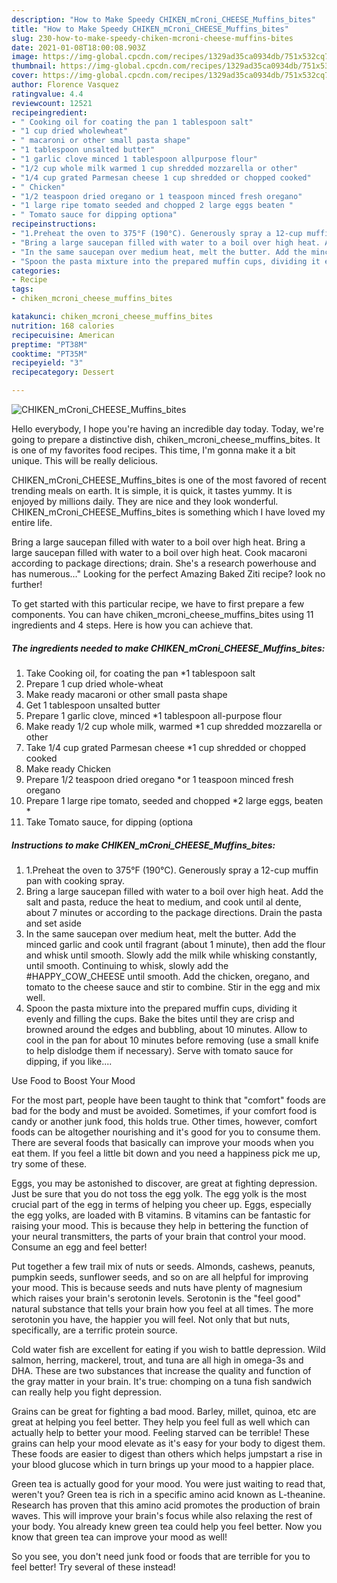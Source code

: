 ```yaml
---
description: "How to Make Speedy CHIKEN_mCroni_CHEESE_Muffins_bites"
title: "How to Make Speedy CHIKEN_mCroni_CHEESE_Muffins_bites"
slug: 230-how-to-make-speedy-chiken-mcroni-cheese-muffins-bites
date: 2021-01-08T18:00:08.903Z
image: https://img-global.cpcdn.com/recipes/1329ad35ca0934db/751x532cq70/chiken_mcroni_cheese_muffins_bites-recipe-main-photo.jpg
thumbnail: https://img-global.cpcdn.com/recipes/1329ad35ca0934db/751x532cq70/chiken_mcroni_cheese_muffins_bites-recipe-main-photo.jpg
cover: https://img-global.cpcdn.com/recipes/1329ad35ca0934db/751x532cq70/chiken_mcroni_cheese_muffins_bites-recipe-main-photo.jpg
author: Florence Vasquez
ratingvalue: 4.4
reviewcount: 12521
recipeingredient:
- " Cooking oil for coating the pan 1 tablespoon salt"
- "1 cup dried wholewheat"
- " macaroni or other small pasta shape"
- "1 tablespoon unsalted butter"
- "1 garlic clove minced 1 tablespoon allpurpose flour"
- "1/2 cup whole milk warmed 1 cup shredded mozzarella or other"
- "1/4 cup grated Parmesan cheese 1 cup shredded or chopped cooked"
- " Chicken"
- "1/2 teaspoon dried oregano or 1 teaspoon minced fresh oregano"
- "1 large ripe tomato seeded and chopped 2 large eggs beaten "
- " Tomato sauce for dipping optiona"
recipeinstructions:
- "1.Preheat the oven to 375°F (190°C). Generously spray a 12-cup muffin pan with cooking spray."
- "Bring a large saucepan filled with water to a boil over high heat. Add the salt and pasta, reduce the heat to medium, and cook until al dente, about 7 minutes or according to the package directions. Drain the pasta and set aside"
- "In the same saucepan over medium heat, melt the butter. Add the minced garlic and cook until fragrant (about 1 minute), then add the flour and whisk until smooth. Slowly add the milk while whisking constantly, until smooth. Continuing to whisk, slowly add the #HAPPY_COW_CHEESE until smooth. Add the chicken, oregano, and tomato to the cheese sauce and stir to combine. Stir in the egg and mix well."
- "Spoon the pasta mixture into the prepared muffin cups, dividing it evenly and filling the cups. Bake the bites until they are crisp and browned around the edges and bubbling, about 10 minutes. Allow to cool in the pan for about 10 minutes before removing (use a small knife to help dislodge them if necessary). Serve with tomato sauce for dipping, if you like...."
categories:
- Recipe
tags:
- chiken_mcroni_cheese_muffins_bites

katakunci: chiken_mcroni_cheese_muffins_bites 
nutrition: 168 calories
recipecuisine: American
preptime: "PT38M"
cooktime: "PT35M"
recipeyield: "3"
recipecategory: Dessert

---
```



![CHIKEN_mCroni_CHEESE_Muffins_bites](https://img-global.cpcdn.com/recipes/1329ad35ca0934db/751x532cq70/chiken_mcroni_cheese_muffins_bites-recipe-main-photo.jpg)

Hello everybody, I hope you're having an incredible day today. Today, we're going to prepare a distinctive dish, chiken_mcroni_cheese_muffins_bites. It is one of my favorites food recipes. This time, I'm gonna make it a bit unique. This will be really delicious.

CHIKEN_mCroni_CHEESE_Muffins_bites is one of the most favored of recent trending meals on earth. It is simple, it is quick, it tastes yummy. It is enjoyed by millions daily. They are nice and they look wonderful. CHIKEN_mCroni_CHEESE_Muffins_bites is something which I have loved my entire life.

Bring a large saucepan filled with water to a boil over high heat. Bring a large saucepan filled with water to a boil over high heat. Cook macaroni according to package directions; drain. She&#39;s a research powerhouse and has numerous…&#34; Looking for the perfect Amazing Baked Ziti recipe? look no further!


To get started with this particular recipe, we have to first prepare a few components. You can have chiken_mcroni_cheese_muffins_bites using 11 ingredients and 4 steps. Here is how you can achieve that.

<!--inarticleads1-->

##### The ingredients needed to make CHIKEN_mCroni_CHEESE_Muffins_bites:

1. Take  Cooking oil, for coating the pan *1 tablespoon salt
1. Prepare 1 cup dried whole-wheat
1. Make ready  macaroni or other small pasta shape
1. Get 1 tablespoon unsalted butter
1. Prepare 1 garlic clove, minced *1 tablespoon all-purpose flour
1. Make ready 1/2 cup whole milk, warmed *1 cup shredded mozzarella or other
1. Take 1/4 cup grated Parmesan cheese *1 cup shredded or chopped cooked
1. Make ready  Chicken
1. Prepare 1/2 teaspoon dried oregano *or 1 teaspoon minced fresh oregano
1. Prepare 1 large ripe tomato, seeded and chopped *2 large eggs, beaten *
1. Take  Tomato sauce, for dipping (optiona




<!--inarticleads2-->

##### Instructions to make CHIKEN_mCroni_CHEESE_Muffins_bites:

1. 1.Preheat the oven to 375°F (190°C). Generously spray a 12-cup muffin pan with cooking spray.
1. Bring a large saucepan filled with water to a boil over high heat. Add the salt and pasta, reduce the heat to medium, and cook until al dente, about 7 minutes or according to the package directions. Drain the pasta and set aside
1. In the same saucepan over medium heat, melt the butter. Add the minced garlic and cook until fragrant (about 1 minute), then add the flour and whisk until smooth. Slowly add the milk while whisking constantly, until smooth. Continuing to whisk, slowly add the #HAPPY_COW_CHEESE until smooth. Add the chicken, oregano, and tomato to the cheese sauce and stir to combine. Stir in the egg and mix well.
1. Spoon the pasta mixture into the prepared muffin cups, dividing it evenly and filling the cups. Bake the bites until they are crisp and browned around the edges and bubbling, about 10 minutes. Allow to cool in the pan for about 10 minutes before removing (use a small knife to help dislodge them if necessary). Serve with tomato sauce for dipping, if you like....




Use Food to Boost Your Mood


For the most part, people have been taught to think that "comfort" foods are bad for the body and must be avoided. Sometimes, if your comfort food is candy or another junk food, this holds true. Other times, however, comfort foods can be altogether nourishing and it's good for you to consume them. There are several foods that basically can improve your moods when you eat them. If you feel a little bit down and you need a happiness pick me up, try some of these.

Eggs, you may be astonished to discover, are great at fighting depression. Just be sure that you do not toss the egg yolk. The egg yolk is the most crucial part of the egg in terms of helping you cheer up. Eggs, especially the egg yolks, are loaded with B vitamins. B vitamins can be fantastic for raising your mood. This is because they help in bettering the function of your neural transmitters, the parts of your brain that control your mood. Consume an egg and feel better!

Put together a few trail mix of nuts or seeds. Almonds, cashews, peanuts, pumpkin seeds, sunflower seeds, and so on are all helpful for improving your mood. This is because seeds and nuts have plenty of magnesium which raises your brain's serotonin levels. Serotonin is the "feel good" natural substance that tells your brain how you feel at all times. The more serotonin you have, the happier you will feel. Not only that but nuts, specifically, are a terrific protein source.

Cold water fish are excellent for eating if you wish to battle depression. Wild salmon, herring, mackerel, trout, and tuna are all high in omega-3s and DHA. These are two substances that increase the quality and function of the gray matter in your brain. It's true: chomping on a tuna fish sandwich can really help you fight depression. 

Grains can be great for fighting a bad mood. Barley, millet, quinoa, etc are great at helping you feel better. They help you feel full as well which can actually help to better your mood. Feeling starved can be terrible! These grains can help your mood elevate as it's easy for your body to digest them. These foods are easier to digest than others which helps jumpstart a rise in your blood glucose which in turn brings up your mood to a happier place.

Green tea is actually good for your mood. You were just waiting to read that, weren't you? Green tea is rich in a specific amino acid known as L-theanine. Research has proven that this amino acid promotes the production of brain waves. This will improve your brain's focus while also relaxing the rest of your body. You already knew green tea could help you feel better. Now you know that green tea can improve your mood as well!

So you see, you don't need junk food or foods that are terrible for you to feel better! Try several of these instead!

